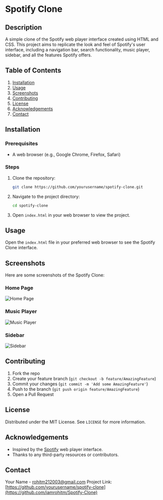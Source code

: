 # Spotify Clone

## Description
A simple clone of the Spotify web player interface created using HTML and CSS. This project aims to replicate the look and feel of Spotify's user interface, including a navigation bar, search functionality, music player, sidebar, and all the features Spotify offers.

## Table of Contents
1. [Installation](#installation)
2. [Usage](#usage)
3. [Screenshots](#screenshots)
4. [Contributing](#contributing)
5. [License](#license)
6. [Acknowledgements](#acknowledgements)
7. [Contact](#contact)

## Installation

### Prerequisites
- A web browser (e.g., Google Chrome, Firefox, Safari)

### Steps
1. Clone the repository:
    ```bash
    git clone https://github.com/yourusername/spotify-clone.git
    ```
2. Navigate to the project directory:
    ```bash
    cd spotify-clone
    ```
3. Open `index.html` in your web browser to view the project.

## Usage
Open the `index.html` file in your preferred web browser to see the Spotify Clone interface.

## Screenshots
Here are some screenshots of the Spotify Clone:

### Home Page
![Home Page](screenshots/im1.png)

### Music Player
![Music Player](/screenshots/im2.png)

### Sidebar
![Sidebar](/screenshots/im3.png)

## Contributing
1. Fork the repo
2. Create your feature branch (`git checkout -b feature/AmazingFeature`)
3. Commit your changes (`git commit -m 'Add some AmazingFeature'`)
4. Push to the branch (`git push origin feature/AmazingFeature`)
5. Open a Pull Request

## License
Distributed under the MIT License. See `LICENSE` for more information.

## Acknowledgements
- Inspired by the [Spotify](https://www.spotify.com) web player interface.
- Thanks to any third-party resources or contributors.

## Contact
Your Name - rohitm212003@gmail.com
Project Link: [https://github.com/yourusername/spotify-clone](https://github.com/iamrohitm/Spotify-Clone)
